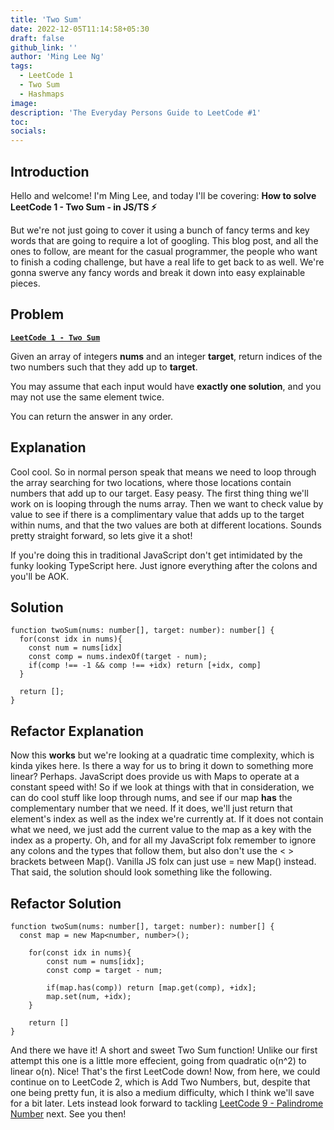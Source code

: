 ```yaml
---
title: 'Two Sum'
date: 2022-12-05T11:14:58+05:30
draft: false
github_link: ''
author: 'Ming Lee Ng'
tags:
  - LeetCode 1
  - Two Sum
  - Hashmaps
image:
description: 'The Everyday Persons Guide to LeetCode #1'
toc:
socials:
---
```


## Introduction

Hello and welcome! I'm Ming Lee, and today I'll be covering: **How to solve
LeetCode 1 - Two Sum - in JS/TS :zap:**

But we're not just going to cover it using a bunch of fancy terms and key words
that are going to require a lot of googling. This blog post, and all the ones to
follow, are meant for the casual programmer, the people who want to finish a
coding challenge, but have a real life to get back to as well. We're gonna
swerve any fancy words and break it down into easy explainable pieces.

## Problem

<b><a href="https://leetcode.com/problems/two-sum">`LeetCode 1 - Two Sum`</a></b>

Given an array of integers **nums** and an integer **target**, return indices of
the two numbers such that they add up to **target**.

You may assume that each input would have **exactly one solution**, and you may
not use the same element twice.

You can return the answer in any order.

## Explanation

Cool cool. So in normal person speak that means we need to loop through the
array searching for two locations, where those locations contain numbers that
add up to our target. Easy peasy. The first thing thing we'll work on is looping
through the nums array. Then we want to check value by value to see if there is
a complimentary value that adds up to the target within nums, and that the two
values are both at different locations. Sounds pretty straight forward, so lets
give it a shot!

If you're doing this in traditional JavaScript don't get intimidated by the
funky looking TypeScript here. Just ignore everything after the colons and
you'll be AOK.

## Solution

```
function twoSum(nums: number[], target: number): number[] {
  for(const idx in nums){
    const num = nums[idx]
    const comp = nums.indexOf(target - num);
    if(comp !== -1 && comp !== +idx) return [+idx, comp]
  }

  return [];
}
```

## Refactor Explanation

Now this **works** but we're looking at a quadratic time complexity, which is
kinda yikes here. Is there a way for us to bring it down to something more
linear? Perhaps. JavaScript does provide us with Maps to operate at a constant
speed with! So if we look at things with that in consideration, we can do cool
stuff like loop through nums, and see if our map **has** the complementary
number that we need. If it does, we'll just return that element's index as well
as the index we're currently at. If it does not contain what we need, we just
add the current value to the map as a key with the index as a property. Oh, and
for all my JavaScript folx remember to ignore any colons and the types that
follow them, but also don't use the < > brackets between Map(). Vanilla JS folx
can just use = new Map() instead. That said, the solution should look something
like the following.

## Refactor Solution

```
function twoSum(nums: number[], target: number): number[] {
  const map = new Map<number, number>();

    for(const idx in nums){
        const num = nums[idx];
        const comp = target - num;

        if(map.has(comp)) return [map.get(comp), +idx];
        map.set(num, +idx);
    }

    return []
}
```

And there we have it! A short and sweet Two Sum function! Unlike our first
attempt this one is a little more effecient, going from quadratic o(n^2) to
linear o(n). Nice! That's the first LeetCode down! Now, from here, we could
continue on to LeetCode 2, which is Add Two Numbers, but, despite that one being
pretty fun, it is also a medium difficulty, which I think we'll save for a bit
later. Lets instead look forward to tackling
<a href='/PalindromeNumber.md'>LeetCode 9 - Palindrome Number</a> next. See you
then!
